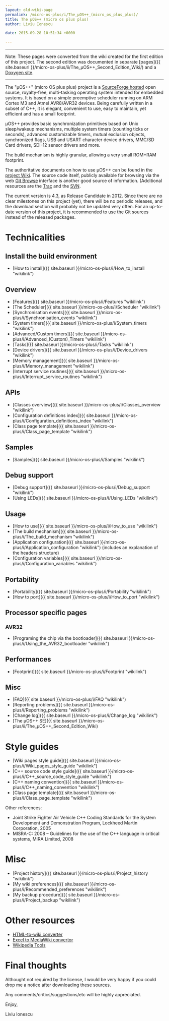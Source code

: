 ```yaml
---
layout: old-wiki-page
permalink: /micro-os-plus/i/The_µOS++_(micro_os_plus_plus)/
title: The µOS++ (micro os plus plus)
author: Liviu Ionescu

date: 2015-09-28 10:51:34 +0000

---
```


* * * * *

Note: These pages were converted from the wiki created for the first edition of this project. The second edition was documented in separate [pages]({{ site.baseurl }}/micro-os-plus/ii/The_µOS++_Second_Edition_Wiki/) and a [Doxygen site](http://micro-os-plus.sourceforge.net/doc/).

* * * * *

The "µOS++" (micro OS plus plus) project is a [SourceForge hosted](http://sourceforge.net/projects/micro-os-plus/) open source, royalty-free, multi-tasking operating system intended for embedded systems. It is based on a simple preemptive scheduler running on ARM Cortex M3 and Atmel AVR8/AVR32 devices. Being carefully written in a subset of C++, it is elegant, convenient to use, easy to maintain, yet efficient and has a small footprint.

µOS++ provides basic synchronization primitives based on Unix sleep/wakeup mechanisms, multiple system timers (counting ticks or seconds), advanced customizable timers, mutual exclusion objects, synchronized flags, USB and USART character device drivers, MMC/SD Card drivers, SDI-12 sensor drivers and more.

The build mechanism is highly granular, allowing a very small ROM+RAM footprint.

The authoritative documents on how to use µOS++ can be found in the [project Wiki](http://sourceforge.net/apps/mediawiki/micro-os-plus/). The source code itself, publicly available for browsing via the web [Git Browse](http://micro-os-plus.git.sourceforge.net/git/gitweb-index.cgi) interface is another good source of information. (Additional resources are the [Trac](http://sourceforge.net/apps/trac/micro-os-plus/) and the [SVN](http://micro-os-plus.svn.sourceforge.net/viewvc/micro-os-plus/trunk/).

The current version is 4.3, as Release Candidate in 2012. Since there are no clear milestones on this project (yet), there will be no periodic releases, and the download section will probably not be updated very often. For an up-to-date version of this project, it is recommended to use the Git sources instead of the released packages.

Technicalities
==============

Install the build environment
-----------------------------

-   [How to install]({{ site.baseurl }}/micro-os-plus/i/How_to_install "wikilink")

Overview
--------

-   [Features]({{ site.baseurl }}/micro-os-plus/i/Features "wikilink")
-   [The Scheduler]({{ site.baseurl }}/micro-os-plus/i/Scheduler "wikilink")
-   [Synchronisation events]({{ site.baseurl }}/micro-os-plus/i/Synchronisation_events "wikilink")
-   [System timers]({{ site.baseurl }}/micro-os-plus/i/System_timers "wikilink")
-   [Advanced/Custom timers]({{ site.baseurl }}/micro-os-plus/i/Advanced_(Custom)_Timers "wikilink")
-   [Tasks]({{ site.baseurl }}/micro-os-plus/i/Tasks "wikilink")
-   [Device drivers]({{ site.baseurl }}/micro-os-plus/i/Device_drivers "wikilink")
-   [Memory management]({{ site.baseurl }}/micro-os-plus/i/Memory_management "wikilink")
-   [Interrupt service routines]({{ site.baseurl }}/micro-os-plus/i/Interrupt_service_routines "wikilink")

APIs
----

-   [Classes overview]({{ site.baseurl }}/micro-os-plus/i/Classes_overview "wikilink")
-   [Configuration definitions index]({{ site.baseurl }}/micro-os-plus/i/Configuration_definitions_index "wikilink")
-   [Class page template]({{ site.baseurl }}/micro-os-plus/i/Class_page_template "wikilink")

Samples
-------

-   [Samples]({{ site.baseurl }}/micro-os-plus/i/Samples "wikilink")

Debug support
-------------

-   [Debug support]({{ site.baseurl }}/micro-os-plus/i/Debug_support "wikilink")
-   [Using LEDs]({{ site.baseurl }}/micro-os-plus/i/Using_LEDs "wikilink")

Usage
-----

-   [How to use]({{ site.baseurl }}/micro-os-plus/i/How_to_use "wikilink")
-   [The build mechanism]({{ site.baseurl }}/micro-os-plus/i/The_build_mechanism "wikilink")
-   [Application configuration]({{ site.baseurl }}/micro-os-plus/i/Application_configuration "wikilink") (includes an explanation of the headers structure)
-   [Configuration variables]({{ site.baseurl }}/micro-os-plus/i/Configuration_variables "wikilink")

Portability
-----------

-   [Portability]({{ site.baseurl }}/micro-os-plus/i/Portability "wikilink")
-   [How to port]({{ site.baseurl }}/micro-os-plus/i/How_to_port "wikilink")

Processor specific pages
------------------------

### AVR32

-   [Programing the chip via the bootloader]({{ site.baseurl }}/micro-os-plus/i/Using_the_AVR32_bootloader "wikilink")

Performances
------------

-   [Footprint]({{ site.baseurl }}/micro-os-plus/i/Footprint "wikilink")

Misc
----

-   [FAQ]({{ site.baseurl }}/micro-os-plus/i/FAQ "wikilink")
-   [Reporting problems]({{ site.baseurl }}/micro-os-plus/i/Reporting_problems "wikilink")
-   [Change log]({{ site.baseurl }}/micro-os-plus/i/Change_log "wikilink")
-   [The µOS++ SE]({{ site.baseurl }}/micro-os-plus/ii/The_µOS++_Second_Edition_Wiki)

Style guides
============

-   [Wiki pages style guide]({{ site.baseurl }}/micro-os-plus/i/Wiki_pages_style_guide "wikilink")
-   [C++ source code style guide]({{ site.baseurl }}/micro-os-plus/i/C++_source_code_style_guide "wikilink")
-   [C++ naming convention]({{ site.baseurl }}/micro-os-plus/i/C++_naming_convention "wikilink")
-   [Class page template]({{ site.baseurl }}/micro-os-plus/i/Class_page_template "wikilink")

Other references:

-   Joint Strike Fighter Air Vehicle C++ Coding Standards for the System Development and Demonstration Program, Lockheed Martin Corporation, 2005
-   MISRA-C: 2008 – Guidelines for the use of the C++ language in critical systems, MIRA Limited, 2008

Misc
====

-   [Project history]({{ site.baseurl }}/micro-os-plus/i/Project_history "wikilink")
-   [My wiki preferences]({{ site.baseurl }}/micro-os-plus/i/Recommended_preferences "wikilink")
-   [My backup procedure]({{ site.baseurl }}/micro-os-plus/i/Project_backup "wikilink")

Other resources
===============

-   [HTML-to-wiki converter](http://toolserver.org/%7Ediberri/cgi-bin/html2wiki/)
-   [Excel to MediaWiki convertor](http://excel2wiki.net/)
-   [Wikipedia Tools](http://en.wikipedia.org/wiki/Wikipedia:Tools)

Final thoughts
==============

Althought not required by the license, I would be very happy if you could drop me a notice after downloading these sources.

Any comments/critics/suggestions/etc will be highly appreciated.

Enjoy,

Liviu Ionescu

